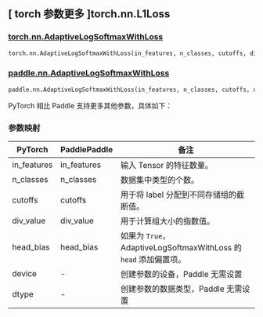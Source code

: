 ## [ torch 参数更多 ]torch.nn.L1Loss
### [torch.nn.AdaptiveLogSoftmaxWithLoss](https://pytorch.org/docs/stable/generated/torch.nn.AdaptiveLogSoftmaxWithLoss.html#adaptivelogsoftmaxwithloss)

```python
torch.nn.AdaptiveLogSoftmaxWithLoss(in_features, n_classes, cutoffs, div_value=4.0, head_bias=False, device=None, dtype=None)
```

### [paddle.nn.AdaptiveLogSoftmaxWithLoss](https://www.paddlepaddle.org.cn/documentation/docs/zh/develop/api/paddle/nn/AdaptiveLogSoftmaxWithLoss_cn.html#adaptivelogsoftmaxwithloss)

```python
paddle.nn.AdaptiveLogSoftmaxWithLoss(in_features, n_classes, cutoffs, div_value=4.0, head_bias=False, name=None)
```

PyTorch 相比 Paddle 支持更多其他参数，具体如下：
### 参数映射

| PyTorch       | PaddlePaddle | 备注                                                   |
| ------------- | ------------ | ------------------------------------------------------ |
| in_features  | in_features            | 输入 Tensor 的特征数量。 |
| n_classes        | n_classes       | 数据集中类型的个数。  |
| cutoffs        | cutoffs | 用于将 label 分配到不同存储组的截断值。 |
| div_value | div_value| 用于计算组大小的指数值。 |
| head_bias | head_bias | 如果为 ``True``，AdaptiveLogSoftmaxWithLoss 的 ``head`` 添加偏置项。 |
| device | - | 创建参数的设备，Paddle 无需设置 |
| dtype | - | 创建参数的数据类型，Paddle 无需设置|
